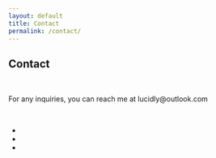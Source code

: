 ```yaml
---
layout: default
title: Contact
permalink: /contact/
---
```


<div id="contactsection" class="section dark">
	<div class="wrapper">
		<h2>Contact</h2>
		<br>
		<p>For any inquiries, you can reach me at lucidly@outlook.com</p>
		<br>
		<span class="together">
				<ul id="links">
				<li><a class="fa fa-behance fa-lg" href="https://www.behance.net/lucidly" target="_blank"></a></li>
				<li><a class="fa fa-github fa-lg" href="https://github.com/lucidly" target="_blank"></a></li>
				<li></li>
				</ul>
		</span>
	</div>
</div>